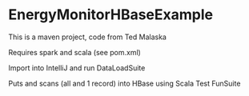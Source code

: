 # EnergyMonitorHBaseExample

This is a maven project, code from Ted Malaska

Requires spark and scala (see pom.xml)

Import into IntelliJ and run DataLoadSuite

Puts and scans (all and 1 record) into HBase using Scala Test FunSuite
